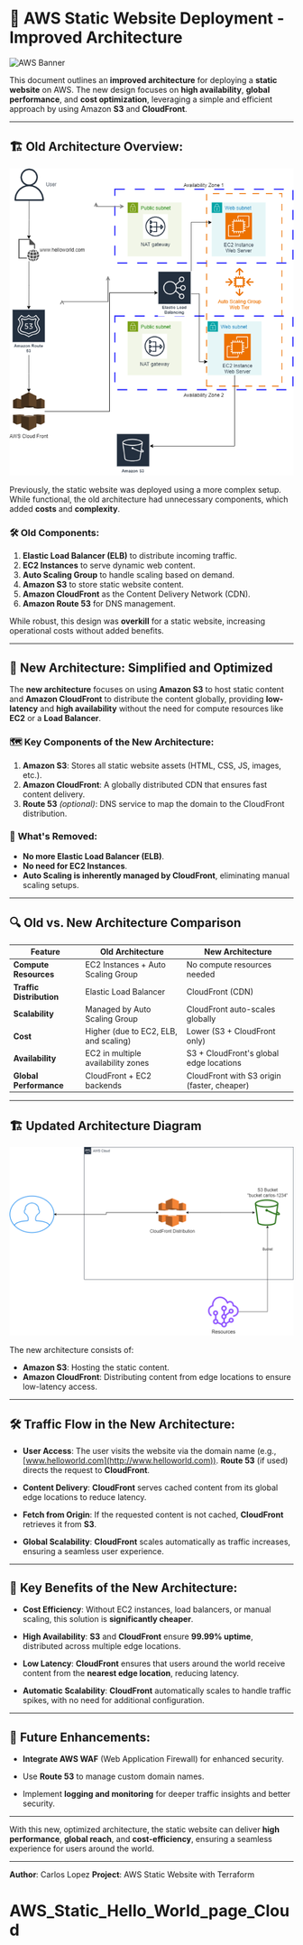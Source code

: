# 🚀 **AWS Static Website Deployment - Improved Architecture**

![AWS Banner](<content/💻_Project_=_AWS_Architecture;%20(1).png>)

This document outlines an **improved architecture** for deploying a **static website** on AWS. The new design focuses on **high availability**, **global performance**, and **cost optimization**, leveraging a simple and efficient approach by using Amazon **S3** and **CloudFront**.

---

## 🏗️ **Old Architecture Overview**:

![Old AWS Architecture](content/AWS_Architecture.png)

Previously, the static website was deployed using a more complex setup. While functional, the old architecture had unnecessary components, which added **costs** and **complexity**.

### 🛠️ **Old Components**:

1. **Elastic Load Balancer (ELB)** to distribute incoming traffic.
2. **EC2 Instances** to serve dynamic web content.
3. **Auto Scaling Group** to handle scaling based on demand.
4. **Amazon S3** to store static website content.
5. **Amazon CloudFront** as the Content Delivery Network (CDN).
6. **Amazon Route 53** for DNS management.

While robust, this design was **overkill** for a static website, increasing operational costs without added benefits.

---

## 🌟 **New Architecture: Simplified and Optimized**

The **new architecture** focuses on using **Amazon S3** to host static content and **Amazon CloudFront** to distribute the content globally, providing **low-latency** and **high availability** without the need for compute resources like **EC2** or a **Load Balancer**.

### 🗺️ **Key Components of the New Architecture**:

1. **Amazon S3**: Stores all static website assets (HTML, CSS, JS, images, etc.).
2. **Amazon CloudFront**: A globally distributed CDN that ensures fast content delivery.
3. **Route 53** _(optional)_: DNS service to map the domain to the CloudFront distribution.

### 🧹 **What's Removed**:

- **No more Elastic Load Balancer (ELB)**.
- **No need for EC2 Instances**.
- **Auto Scaling is inherently managed by CloudFront**, eliminating manual scaling setups.

---

## 🔍 **Old vs. New Architecture Comparison**

| **Feature**              | **Old Architecture**                  | **New Architecture**                        |
| ------------------------ | ------------------------------------- | ------------------------------------------- |
| **Compute Resources**    | EC2 Instances + Auto Scaling Group    | No compute resources needed                 |
| **Traffic Distribution** | Elastic Load Balancer                 | CloudFront (CDN)                            |
| **Scalability**          | Managed by Auto Scaling Group         | CloudFront auto-scales globally             |
| **Cost**                 | Higher (due to EC2, ELB, and scaling) | Lower (S3 + CloudFront only)                |
| **Availability**         | EC2 in multiple availability zones    | S3 + CloudFront's global edge locations     |
| **Global Performance**   | CloudFront + EC2 backends             | CloudFront with S3 origin (faster, cheaper) |

---

## 🏗️ **Updated Architecture Diagram**

![New AWS Architecture](content/AWS_final_infraestructure.png)

The new architecture consists of:

- **Amazon S3**: Hosting the static content.
- **Amazon CloudFront**: Distributing content from edge locations to ensure low-latency access.

---

## 🛠️ Traffic Flow in the New Architecture:

- **User Access**: The user visits the website via the domain name (e.g., [www.helloworld.com](http://www.helloworld.com)). **Route 53** (if used) directs the request to **CloudFront**.

- **Content Delivery**: **CloudFront** serves cached content from its global edge locations to reduce latency.

- **Fetch from Origin**: If the requested content is not cached, **CloudFront** retrieves it from **S3**.

- **Global Scalability**: **CloudFront** scales automatically as traffic increases, ensuring a seamless user experience.

---

## 🎯 Key Benefits of the New Architecture:

- **Cost Efficiency**: Without EC2 instances, load balancers, or manual scaling, this solution is **significantly cheaper**.

- **High Availability**: **S3** and **CloudFront** ensure **99.99% uptime**, distributed across multiple edge locations.

- **Low Latency**: **CloudFront** ensures that users around the world receive content from the **nearest edge location**, reducing latency.

- **Automatic Scalability**: **CloudFront** automatically scales to handle traffic spikes, with no need for additional configuration.

---

## 🔧 Future Enhancements:

- **Integrate AWS WAF** (Web Application Firewall) for enhanced security.

- Use **Route 53** to manage custom domain names.

- Implement **logging and monitoring** for deeper traffic insights and better security.

---

With this new, optimized architecture, the static website can deliver **high performance**, **global reach**, and **cost-efficiency**, ensuring a seamless experience for users around the world.

---

**Author**: Carlos Lopez
**Project**: AWS Static Website with Terraform
# AWS_Static_Hello_World_page_Cloud
